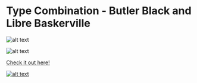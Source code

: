 # Type Combination - Butler Black and Libre Baskerville

![alt text](https://user-images.githubusercontent.com/44101085/61508000-75fe6f00-a9be-11e9-8283-c2e39c908bf2.png "Cover")

![alt text](https://user-images.githubusercontent.com/44101085/61508001-75fe6f00-a9be-11e9-83b3-e1caf8ae642c.png "Presentation")

[Check it out here!](https://jmserv.000webhostapp.com/TypeCombination/ "Type Combination")

[![alt text](https://user-images.githubusercontent.com/44101085/61507159-05098800-a9bb-11e9-8245-de6605be3968.png "Behance Logo")](https://www.behance.net/gallery/83086181/Type-Combination-Showcase-Butler-Libre-Baskerville)